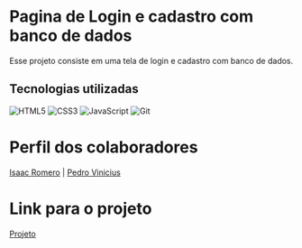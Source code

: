 
# Pagina de Login e cadastro com banco de dados

Esse projeto consiste em uma tela de login e cadastro com banco de dados.

## Tecnologias utilizadas

![HTML5](https://img.shields.io/badge/HTML5-E34F26?style=for-the-badge&logo=html5&logoColor=white) 
![CSS3](https://img.shields.io/badge/CSS3-1572B6?style=for-the-badge&logo=css3&logoColor=white)
![JavaScript](https://img.shields.io/badge/JavaScript-F7DF1E?style=for-the-badge&logo=javascript&logoColor=black)
![Git](https://img.shields.io/badge/GIT-E44C30?style=for-the-badge&logo=git&logoColor=white)


# Perfil dos colaboradores

[Isaac Romero](https://github.com/is4acGeneroso) |
[Pedro Vinicius](https://github.com/PedrooVi)


# Link para o projeto 

[Projeto](https://pedroovi.github.io/Login-Page/Front-end/index.html)
